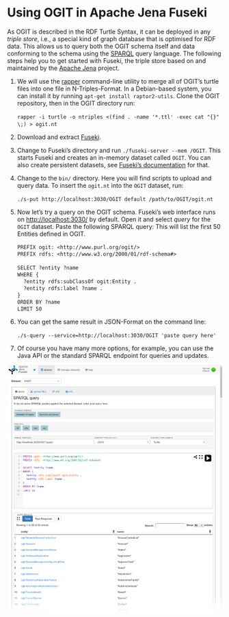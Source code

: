 # Using OGIT in Apache Jena Fuseki

As OGIT is described in the RDF Turtle Syntax, it can be deployed in any *triple store*, i.e., a
special kind of graph database that is optimised for RDF data. This allows us to query both the OGIT
schema itself and data conforming to the schema using the
[SPARQL](https://www.w3.org/TR/sparql11-query/) query language. The following steps help you to get
started with Fuseki, the triple store based on and maintained by the [Apache
Jena](https://jena.apache.org/) project.

1. We will use the [rapper](http://librdf.org/raptor/rapper.html) command-line utility to merge all
of OGIT’s turtle files into one file in N-Triples-Format. In a Debian-based system, you can install
it by running `apt-get install raptor2-utils`. Clone the OGIT repository, then in the OGIT directory
run:

	`rapper -i turtle -o ntriples <(find . -name '*.ttl' -exec cat "{}" \;) > ogit.nt`

2. Download and extract [Fuseki](https://jena.apache.org/download/index.cgi).

3. Change to Fuseki’s directory and run `./fuseki-server --mem /OGIT`. This starts Fuseki and
creates an in-memory dataset called `OGIT`. You can also create persistent datasets, see [Fuseki’s
documentation](https://jena.apache.org/documentation/fuseki2/index.html) for that.
4. Change to the `bin/` directory. Here you will find scripts to upload and query data. To insert
the `ogit.nt` into the `OGIT` dataset, run:

	`./s-put http://localhost:3030/OGIT default /path/to/OGIT/ogit.nt`

5. Now let’s try a query on the OGIT schema. Fuseki’s web interface runs on 
[http://localhost:3030/](http://localhost:3030/) by default. Open it and select *query* for the 
`OGIT` dataset. Paste the following SPARQL query: This will list the first 50 Entities defined in 
OGIT.

	```sparql
	PREFIX ogit: <http://www.purl.org/ogit/>
	PREFIX rdfs: <http://www.w3.org/2000/01/rdf-schema#>

	SELECT ?entity ?name
	WHERE {
	  ?entity rdfs:subClassOf ogit:Entity .
	  ?entity rdfs:label ?name .
	}
	ORDER BY ?name
	LIMIT 50
	```

6. You can get the same result in JSON-Format on the command line:

	`./s-query --service=http://localhost:3030/OGIT 'paste query here'`

7. Of course you have many more options, for example, you can use the Java API or the standard
SPARQL endpoint for queries and updates.


![OGIT in Fuseki Web UI](ogit-fuseki.png)
